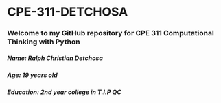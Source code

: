# CPE-311-DETCHOSA
### Welcome to my GitHub repository for CPE 311 Computational Thinking with Python
##### Name: Ralph Christian Detchosa
##### Age: 19 years old
##### Education: 2nd year college in T.I.P QC
